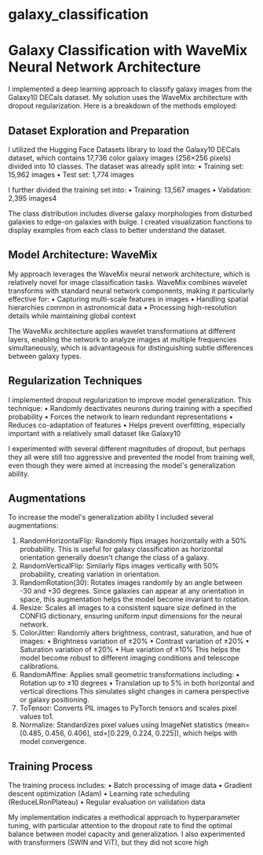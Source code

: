 # galaxy_classification
# Galaxy Classification with WaveMix Neural Network Architecture

I implemented a deep learning approach to classify galaxy images from the Galaxy10 DECals dataset. My solution uses the WaveMix architecture with dropout regularization. Here is a breakdown of the methods employed:

## Dataset Exploration and Preparation
I utilized the Hugging Face Datasets library to load the Galaxy10 DECals dataset, which contains 17,736 color galaxy images (256×256 pixels) divided into 10 classes. The dataset was already split into:
• Training set: 15,962 images
• Test set: 1,774 images

I further divided the training set into:
• Training: 13,567 images
• Validation: 2,395 images4

The class distribution includes diverse galaxy morphologies from disturbed galaxies to edge-on galaxies with bulge. I created visualization functions to display examples from each class to better understand the dataset.

## Model Architecture: WaveMix
My approach leverages the WaveMix neural network architecture, which is relatively novel for image classification tasks. WaveMix combines wavelet transforms with standard neural network components, making it particularly effective for:
• Capturing multi-scale features in images
• Handling spatial hierarchies common in astronomical data
• Processing high-resolution details while maintaining global context

The WaveMix architecture applies wavelet transformations at different layers, enabling the network to analyze images at multiple frequencies simultaneously, which is advantageous for distinguishing subtle differences between galaxy types.

## Regularization Techniques
I implemented dropout regularization to improve model generalization. This technique:
• Randomly deactivates neurons during training with a specified probability
• Forces the network to learn redundant representations
• Reduces co-adaptation of features
• Helps prevent overfitting, especially important with a relatively small dataset like Galaxy10

I experimented with several different magnitudes of dropout, but perhaps they all were still too aggressive and prevented the model from training well, even though they were aimed at increasing the model's generalization ability.

## Augmentations
To increase the model's generalization ability I included several augmentations:
1. RandomHorizontalFlip: Randomly flips images horizontally with a 50% probability. This is useful for galaxy classification as horizontal orientation generally doesn't change the class of a galaxy.
2. RandomVerticalFlip: Similarly flips images vertically with 50% probability, creating variation in orientation.
3. RandomRotation(30): Rotates images randomly by an angle between -30 and +30 degrees. Since galaxies can appear at any orientation in space, this augmentation helps the model become invariant to rotation.
4. Resize: Scales all images to a consistent square size defined in the CONFIG dictionary, ensuring uniform input dimensions for the neural network.
5. ColorJitter: Randomly alters brightness, contrast, saturation, and hue of images:
• Brightness variation of ±20%
• Contrast variation of ±20%
• Saturation variation of ±20%
• Hue variation of ±10%
This helps the model become robust to different imaging conditions and telescope calibrations.
6. RandomAffine: Applies small geometric transformations including:
• Rotation up to ±10 degrees
• Translation up to 5% in both horizontal and vertical directions
This simulates slight changes in camera perspective or galaxy positioning.
7. ToTensor: Converts PIL images to PyTorch tensors and scales pixel values to1.
8. Normalize: Standardizes pixel values using ImageNet statistics (mean=[0.485, 0.456, 0.406], std=[0.229, 0.224, 0.225]), which helps with model convergence.

## Training Process
The training process includes:
• Batch processing of image data
• Gradient descent optimization (Adam)
• Learning rate scheduling (ReduceLRonPlateau)
• Regular evaluation on validation data

My implementation indicates a methodical approach to hyperparameter tuning, with particular attention to the dropout rate to find the optimal balance between model capacity and generalization.
I also experimented with transformers (SWIN and ViT), but they did not score high

